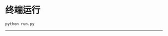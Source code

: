# 终端运行

```shell
python run.py
```
*******************************************************************************************************************************************************************************************************************************************************************************************************************************************************************************************************************************************************************************************************************************************************************************************************************************************************************************************************************************************************************************************************************************************************************************************************************************************************************************************************************************